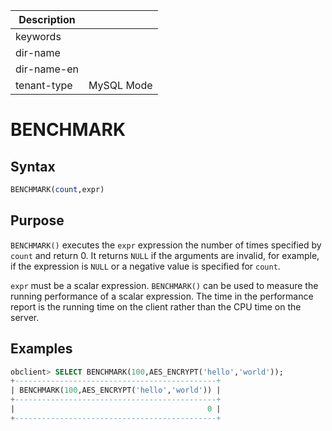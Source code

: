 | Description   |                 |
|---------------|-----------------|
| keywords      |                 |
| dir-name      |                 |
| dir-name-en   |                 |
| tenant-type   | MySQL Mode      |

# BENCHMARK

## Syntax

```sql
BENCHMARK(count,expr)
```

## Purpose

`BENCHMARK()` executes the `expr` expression the number of times specified by `count` and return 0. It returns `NULL` if the arguments are invalid, for example, if the expression is `NULL` or a negative value is specified for `count`.

`expr` must be a scalar expression. `BENCHMARK()` can be used to measure the running performance of a scalar expression. The time in the performance report is the running time on the client rather than the CPU time on the server.

## Examples

```sql
obclient> SELECT BENCHMARK(100,AES_ENCRYPT('hello','world'));
+---------------------------------------------+
| BENCHMARK(100,AES_ENCRYPT('hello','world')) |
+---------------------------------------------+
|                                           0 |
+---------------------------------------------+
```
